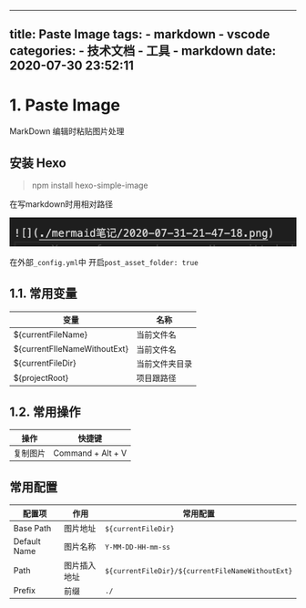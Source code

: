 
---
title: Paste Image
tags:
    - markdown
    - vscode
categories:
    - 技术文档
    - 工具
    - markdown
date: 2020-07-30 23:52:11
---

# 1. Paste Image

MarkDown 编辑时粘贴图片处理

## 安装 Hexo

> npm install hexo-simple-image

在写markdown时用相对路径

![](./PasteImage/2020-08-08-17-24-19.png)


在外部`_config.yml`中 开启`post_asset_folder: true`

## 1.1. 常用变量

| 变量                          | 名称           |
| ----------------------------- | -------------- |
| \${currentFileName}           | 当前文件名     |
| \${currentFIleNameWithoutExt} | 当前文件名     |
| \${currentFileDir}            | 当前文件夹目录 |
| \${projectRoot}               | 项目跟路径     |


## 1.2. 常用操作

| 操作     | 快捷键            |
| -------- | ----------------- |
| 复制图片 | Command + Alt + V |

## 常用配置


| 配置项       | 作用         | 常用配置                                         |
| ------------ | ------------ | ------------------------------------------------ |
| Base Path    | 图片地址     | `${currentFileDir}`                              |
| Default Name | 图片名称     | `Y-MM-DD-HH-mm-ss`                               |
| Path         | 图片插入地址 | `${currentFileDir}/${currentFileNameWithoutExt}` |
| Prefix       | 前缀         | `./ `                                            |